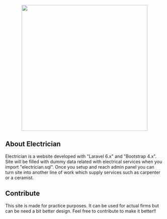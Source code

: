 <p align="center"><img src="https://res.cloudinary.com/dtfbvvkyp/image/upload/v1566331377/laravel-logolockup-cmyk-red.svg" width="400"></p>

## About Electrician

Electrician is a website developed with "Laravel 6.x" and "Bootstrap 4.x". Site will be filled with dummy data related with electrical services when you import "electrician.sql". Once you setup and reach admin panel you can turn site into another line of work which supply services such as carpenter or a ceramist.

## Contribute

This site is made for practice purposes. It can be used for actual firms but can be need a bit better design. Feel free to contribute to make it better!!
